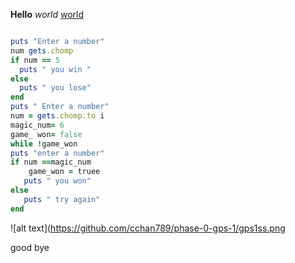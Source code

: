 **Hello**
*world*
[world](https://en.wikipedia.org/wiki/World)
```ruby

puts "Enter a number"
num gets.chomp
if num == 5
  puts " you win "
else
  puts " you lose"
end
puts " Enter a number"
num = gets.chomp.to i
magic_num= 6
game_ won= false
while !game_won
puts "enter a number"
if num ==magic_num
    game_won = truee
   puts " you won"
else
   puts " try again"
end 
```

![alt text](https://github.com/cchan789/phase-0-gps-1/gps1ss.png


good bye
